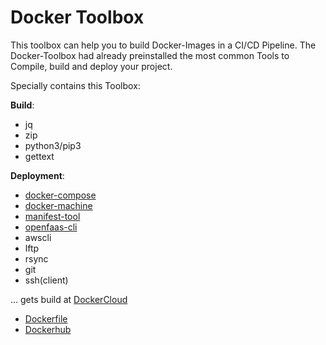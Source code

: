 # Docker Toolbox


This toolbox can help you to build Docker-Images in a CI/CD Pipeline.
The Docker-Toolbox had already preinstalled the most common Tools to Compile,
build and deploy your project.

Specially contains this Toolbox:

**Build**:
 - jq
 - zip
 - python3/pip3
 - gettext

**Deployment**:
- [docker-compose](https://github.com/docker/compose)
- [docker-machine](https://github.com/docker/machine)
- [manifest-tool](https://github.com/estesp/manifest-tool)
- [openfaas-cli](https://github.com/openfaas/faas-cli)
- awscli
- lftp
- rsync
- git
- ssh(client)

... gets build at [DockerCloud](https://cloud.docker.com)

- [Dockerfile](https://github.com/firecyberice/docker-toolbox)
- [Dockerhub](https://hub.docker.com/r/firecyberice/docker-toolbox)
